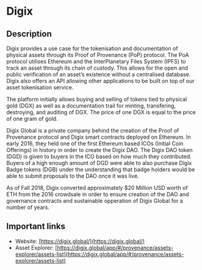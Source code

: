 # Digix

## Description

Digix provides a use case for the tokenisation and documentation of physical assets through its Proof of Provenance (PoP) protocol. The PoA protocol utilises Ethereum and the InterPlanetary Files System (IPFS) to track an asset through its chain of custody. This allows for the open and public verification of an asset’s existence without a centralised database. Digix also offers an API allowing other applications to be built on top of our asset tokenisation service.

The platform initially allows buying and selling of tokens tied to physical gold (DGX) as well as a documentation trail for minting, transfering, destroying, and auditing of DGX. The price of one DGX is equal to the price of one gram of gold.

Digix Global is a private company behind the creation of the Proof of Provenance protocol and Digix smart contracts deployed on Ethereum. In early 2016, they held one of the first Ethereum based ICOs (Initial Coin Offerings) in history in order to create the Digix DAO. The Digix DAO token (DGD) is given to buyers in the ICO based on how much they contributed. Buyers of a high enough amount of DGD were able to also purchase Digix Badge tokens (DGB) under the understanding that badge holders would be able to submit proposals to the DAO once it was live.

As of Fall 2018, Digix converted approximately $20 Million USD worth of ETH from the 2016 crowdsale in order to ensure creation of the DAO and governance contracts and sustainable opperation of Digix Global for a number of years.

## Important links

* Website: [https://digix.global/](https://digix.global/)
* Asset Explorer: [https://digix.global/app/#/provenance/assets-explorer/assets-list](https://digix.global/app/#/provenance/assets-explorer/assets-list)
